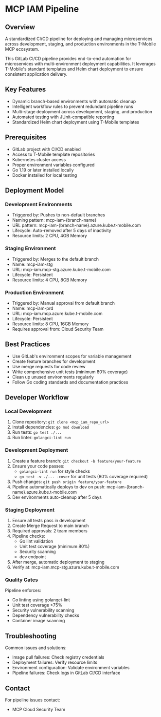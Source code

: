 # MCP IAM Pipeline

## Overview
A standardized CI/CD pipeline for deploying and managing microservices across development, staging, and production environments in the T-Mobile MCP ecosystem.

This GitLab CI/CD pipeline provides end-to-end automation for microservices with multi-environment deployment capabilities. It leverages T-Mobile's standard templates and Helm chart deployment to ensure consistent application delivery.

## Key Features
- Dynamic branch-based environments with automatic cleanup
- Intelligent workflow rules to prevent redundant pipeline runs
- Multi-stage deployment across development, staging, and production
- Automated testing with JUnit-compatible reporting
- Standardized Helm chart deployment using T-Mobile templates

## Prerequisites
- GitLab project with CI/CD enabled
- Access to T-Mobile template repositories
- Kubernetes cluster access
- Proper environment variables configured
- Go 1.19 or later installed locally
- Docker installed for local testing

## Deployment Model

### Development Environments
- Triggered by: Pushes to non-default branches
- Naming pattern: mcp-iam-{branch-name}
- URL pattern: mcp-iam-{branch-name}.azure.kube.t-mobile.com
- Lifecycle: Auto-removed after 5 days of inactivity
- Resource limits: 2 CPU, 4GB Memory

### Staging Environment
- Triggered by: Merges to the default branch
- Name: mcp-iam-stg
- URL: mcp-iam.mcp-stg.azure.kube.t-mobile.com
- Lifecycle: Persistent
- Resource limits: 4 CPU, 8GB Memory

### Production Environment
- Triggered by: Manual approval from default branch
- Name: mcp-iam-prd
- URL: mcp-iam.mcp.azure.kube.t-mobile.com
- Lifecycle: Persistent
- Resource limits: 8 CPU, 16GB Memory
- Requires approval from: Cloud Security Team

## Best Practices
- Use GitLab's environment scopes for variable management
- Create feature branches for development
- Use merge requests for code review
- Write comprehensive unit tests (minimum 80% coverage)
- Clean up unused environments regularly
- Follow Go coding standards and documentation practices

## Developer Workflow

### Local Development
1. Clone repository: `git clone <mcp_iam_repo_url>`
2. Install dependencies: `go mod download`
3. Run tests: `go test ./...`
4. Run linter: `golangci-lint run`

### Development Deployment
1. Create a feature branch: `git checkout -b feature/your-feature`
2. Ensure your code passes:
    - `golangci-lint run` for style checks
    - `go test -v ./... -cover` for unit tests (80% coverage required)
3. Push changes: `git push origin feature/your-feature`
4. Pipeline automatically deploys to dev on push: mcp-iam-{branch-name}.azure.kube.t-mobile.com
5. Dev environments auto-cleanup after 5 days

### Staging Deployment
1. Ensure all tests pass in development
2. Create Merge Request to main branch
3. Required approvals: 2 team members
4. Pipeline checks:
    - Go lint validation
    - Unit test coverage (minimum 80%)
    - Security scanning
    - dev endpoint
5. After merge, automatic deployment to staging
6. Verify at: mcp-iam.mcp-stg.azure.kube.t-mobile.com

### Quality Gates
Pipeline enforces:
- Go linting using golangci-lint
- Unit test coverage >75%
- Security vulnerability scanning
- Dependency vulnerability checks
- Container image scanning

## Troubleshooting
Common issues and solutions:
- Image pull failures: Check registry credentials
- Deployment failures: Verify resource limits
- Environment configuration: Validate environment variables
- Pipeline failures: Check logs in GitLab CI/CD interface

## Contact
For pipeline issues contact:
- MCP Cloud Security Team